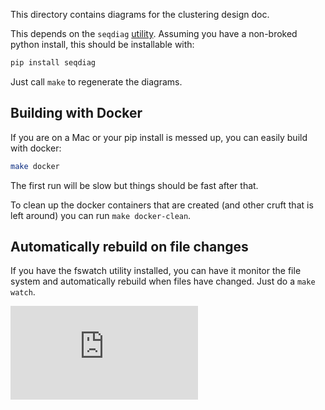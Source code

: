 This directory contains diagrams for the clustering design doc.

This depends on the `seqdiag` [utility](http://blockdiag.com/en/seqdiag/index.html).
Assuming you have a non-broked python install, this should be installable with:

```sh
pip install seqdiag
```

Just call `make` to regenerate the diagrams.

## Building with Docker

If you are on a Mac or your pip install is messed up, you can easily build with
docker:

```sh
make docker
```

The first run will be slow but things should be fast after that.

To clean up the docker containers that are created (and other cruft that is left
around) you can run `make docker-clean`.

## Automatically rebuild on file changes

If you have the fswatch utility installed, you can have it monitor the file
system and automatically rebuild when files have changed. Just do a
`make watch`.


<!-- BEGIN MUNGE: GENERATED_ANALYTICS -->
[![Analytics](https://kubernetes-site.appspot.com/UA-36037335-10/GitHub/docs/design/clustering/README.md?pixel)]()
<!-- END MUNGE: GENERATED_ANALYTICS -->
